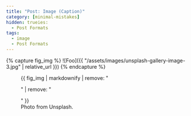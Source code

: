 ```yaml
---
title: "Post: Image (Caption)"
category: [minimal-mistakes]
hidden: trueies:
  - Post Formats
tags:
  - image
  - Post Formats
---
```


{% capture fig_img %}
![Foo]({{ "/assets/images/unsplash-gallery-image-3.jpg" | relative_url }})
{% endcapture %}

<figure>
  {{ fig_img | markdownify | remove: "<p>" | remove: "</p>" }}
  <figcaption>Photo from Unsplash.</figcaption>
</figure>
<!--stackedit_data:
eyJoaXN0b3J5IjpbMzQxODA3MzgsMTgxNDU1MTYyM119
-->
